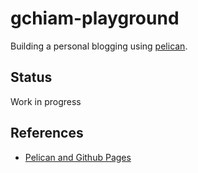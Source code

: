 gchiam-playground
=================
Building a personal blogging using [pelican](https://github.com/getpelican/pelican).


Status
------
Work in progress


References
---------
* [Pelican and Github Pages](http://martinbrochhaus.com/pelican2.html)
